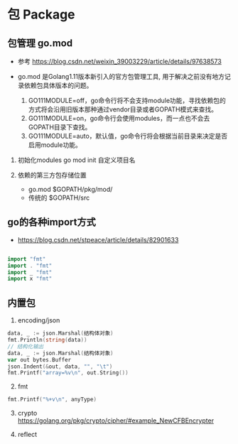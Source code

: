 # 包 Package
## 包管理 go.mod
- 参考 https://blog.csdn.net/weixin_39003229/article/details/97638573

- go.mod 是Golang1.11版本新引入的官方包管理工具, 用于解决之前没有地方记录依赖包具体版本的问题。
	1. GO111MODULE=off，go命令行将不会支持module功能，寻找依赖包的方式将会沿用旧版本那种通过vendor目录或者GOPATH模式来查找。
	2. GO111MODULE=on，go命令行会使用modules，而一点也不会去GOPATH目录下查找。
	3. GO111MODULE=auto，默认值，go命令行将会根据当前目录来决定是否启用module功能。

1. 初始化modules
    go mod init 自定义项目名

2. 依赖的第三方包存储位置
    - go.mod  $GOPATH/pkg/mod/
    - 传统的  $GOPATH/src
## go的各种import方式
- https://blog.csdn.net/stpeace/article/details/82901633
```go

import "fmt" 
import . "fmt"
import _ "fmt"
import x "fmt"
```

## 内置包
1. encoding/json  
```go
data, _ := json.Marshal(结构体对象)
fmt.Println(string(data))
// 结构化输出
data, _ := json.Marshal(结构体对象)
var out bytes.Buffer
json.Indent(&out, data, "", "\t")
fmt.Printf("array=%v\n", out.String())
```
2. fmt
```go
fmt.Printf("%+v\n", anyType)
```
3. crypto
https://golang.org/pkg/crypto/cipher/#example_NewCFBEncrypter


4. reflect
